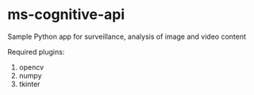 # ms-cognitive-api
Sample Python app for surveillance, analysis of image and video content

Required plugins:
1. opencv
2. numpy
3. tkinter
